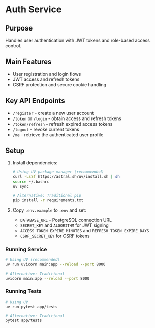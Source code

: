 # Auth Service

## Purpose

Handles user authentication with JWT tokens and role-based access control.

## Main Features

- User registration and login flows
- JWT access and refresh tokens
- CSRF protection and secure cookie handling

## Key API Endpoints

- `/register` - create a new user account
- `/token` or `/login` - obtain access and refresh tokens
- `/token/refresh` - refresh expired access tokens
- `/logout` - revoke current tokens
- `/me` - retrieve the authenticated user profile

## Setup

1. Install dependencies:

   ```bash
   # Using UV package manager (recommended)
   curl -LsSf https://astral.sh/uv/install.sh | sh
   source ~/.bashrc
   uv sync

   # Alternative: Traditional pip
   pip install -r requirements.txt
   ```

2. Copy `.env.example` to `.env` and set:
   - `DATABASE_URL` - PostgreSQL connection URL
   - `SECRET_KEY` and `ALGORITHM` for JWT signing
   - `ACCESS_TOKEN_EXPIRE_MINUTES` and `REFRESH_TOKEN_EXPIRE_DAYS`
   - `CSRF_SECRET_KEY` for CSRF tokens

### Running Service

```bash
# Using UV (recommended)
uv run uvicorn main:app --reload --port 8000

# Alternative: Traditional
uvicorn main:app --reload --port 8000
```

### Running Tests

```bash
# Using UV
uv run pytest app/tests

# Alternative: Traditional
pytest app/tests
```
